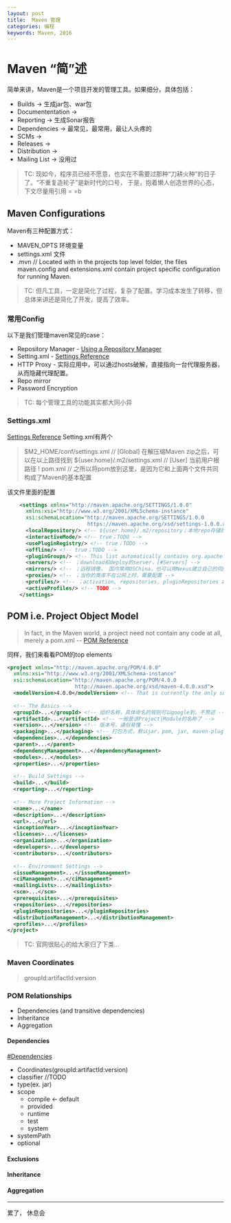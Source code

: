 ```yaml
---
layout: post
title:  Maven 管理
categories: 编程
keywords: Maven, 2016
---
```


# Maven “简”述
简单来讲，Maven是一个项目开发的管理工具。如果细分，具体包括：

- Builds				→ 生成jar包、war包
- Documententation		→ 
- Reporting 			→ 生成Sonar报告
- Dependencies			→ 最常见，最常用，最让人头疼的
- SCMs					→ 
- Releases				→ 
- Distribution			→
- Mailing List			→ 没用过

> TC: 现如今，程序员已经不愿意，也实在不需要过那种“刀耕火种”的日子了。“不重复造轮子”是新时代的口号， 于是，抱着懒人创造世界的心态，下文尽量用引用 = =b

## Maven Configurations
Maven有三种配置方式：

- MAVEN_OPTS 环境变量
- settings.xml 文件
- .mvn // Located with in the projects top level folder, the files maven.config and extensions.xml contain project specific configuration for running Maven.

> TC: 但凡工具，一定是简化了过程，复杂了配置。学习成本发生了转移，但总体来讲还是简化了开发，提高了效率。

### 常用Config
以下是我们管理maven常见的case：

- Repository Manager - [Using a Repository Manager]
- Setting.xml - [Settings Reference]
- HTTP Proxy - 实际应用中，可以通过hosts破解，直接指向一台代理服务器，从而隐藏代理配置。
- Repo mirror 
- Password Encryption

> TC: 每个管理工具的功能其实都大同小异

### Settings.xml
[Settings Reference]
Setting.xml有两个

> $M2_HOME/conf/settings.xml // [Global] 在解压缩Maven zip之后，可以在以上路径找到
> ${user.home}/.m2/settings.xml // [User] 当前用户根路径
> ! pom.xml // 之所以将pom放到这里，是因为它和上面两个文件共同构成了Maven的基本配置

该文件里面的配置

```xml
    <settings xmlns="http://maven.apache.org/SETTINGS/1.0.0"
      xmlns:xsi="http://www.w3.org/2001/XMLSchema-instance"
      xsi:schemaLocation="http://maven.apache.org/SETTINGS/1.0.0
                          https://maven.apache.org/xsd/settings-1.0.0.xsd">
      <localRepository/> <!-- ${user.home}/.m2/repository；本地repo存储的路径 -->
      <interactiveMode/> <!-- true；TODO -->
      <usePluginRegistry/> <!-- true；TODO -->
      <offline/> <!-- true；TODO -->
      <pluginGroups/> <!-- This list automatically contains org.apache.maven.plugins and org.codehaus.mojo -->
      <servers/> <!-- ；download和deploy的server，[#Servers] -->
      <mirrors/> <!-- ；远程镜像， 国内常用OSChina，也可以用Nexus建立自己的伺服 -->
      <proxies/> <!-- ；当你的类库不在公网上时，需要配置 -->
      <profiles/> <!-- ；activation, repositories, pluginRepositories and properties； ex: sonar profile -->
      <activeProfiles/> <!-- TODO -->
    </settings>
```

## POM i.e. Project Object Model
> In fact, in the Maven world, a project need not contain any code at all, merely a pom.xml -- [POM Reference]

同样，我们来看看POM的top elements

```xml
<project xmlns="http://maven.apache.org/POM/4.0.0"
  xmlns:xsi="http://www.w3.org/2001/XMLSchema-instance"
  xsi:schemaLocation="http://maven.apache.org/POM/4.0.0
                      http://maven.apache.org/xsd/maven-4.0.0.xsd">
  <modelVersion>4.0.0</modelVersion> <!-- That is currently the only supported POM version for both Maven 2 & 3, and is always required. -->
 
  <!-- The Basics -->
  <groupId>...</groupId> <!-- 组织名称，具体命名的规则可以google到，不赘述 -->
  <artifactId>...</artifactId> <!-- 一般是该Project|Module的名称了 -->
  <version>...</version> <!-- 版本号，通俗易懂 -->
  <packaging>...</packaging> <!-- 打包方式，默认jar，pom, jar, maven-plugin, ejb, war, ear, rar, par -->
  <dependencies>...</dependencies>
  <parent>...</parent>
  <dependencyManagement>...</dependencyManagement>
  <modules>...</modules>
  <properties>...</properties>
 
  <!-- Build Settings -->
  <build>...</build>
  <reporting>...</reporting>
 
  <!-- More Project Information -->
  <name>...</name>
  <description>...</description>
  <url>...</url>
  <inceptionYear>...</inceptionYear>
  <licenses>...</licenses>
  <organization>...</organization>
  <developers>...</developers>
  <contributors>...</contributors>
 
  <!-- Environment Settings -->
  <issueManagement>...</issueManagement>
  <ciManagement>...</ciManagement>
  <mailingLists>...</mailingLists>
  <scm>...</scm>
  <prerequisites>...</prerequisites>
  <repositories>...</repositories>
  <pluginRepositories>...</pluginRepositories>
  <distributionManagement>...</distributionManagement>
  <profiles>...</profiles>
</project>
```

> TC: 官网很贴心的给大家归了下类...

### Maven Coordinates
> groupId:artifactId:version

### POM Relationships
- Dependencies (and transitive dependencies)
- Inheritance
- Aggregation

#### Dependencies
[#Dependencies]

- Coordinates(groupId:artifactId:version)
- classifier //TODO
- type(ex. jar)
- scope
	+ compile ← default
	+ provided 
	+ runtime 
	+ test 
	+ system 
- systemPath
- optional

#### Exclusions

#### Inheritance

#### Aggregation

--------------------------------
累了， 休息会


[Hiden-Links-START]:()
[Using a Repository Manager]: https://maven.apache.org/repository-management.html
[Settings Reference]: https://maven.apache.org/settings.html
[#Servers]: https://maven.apache.org/settings.html#Servers
[POM Reference]: https://maven.apache.org/pom.html
[#Dependencies]: https://maven.apache.org/pom.html#Dependencies
